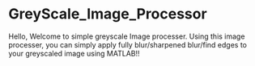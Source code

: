 # GreyScale_Image_Processor
Hello, Welcome to simple greyscale Image processer. Using this image processer, you can simply apply fully blur/sharpened blur/find edges to your greyscaled image using MATLAB!!
